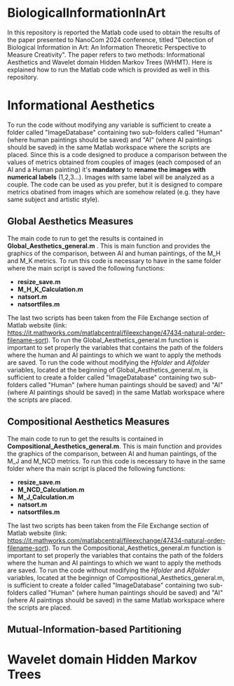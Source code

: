 # BiologicalInformationInArt

In this repository is reported the Matlab code used to obtain the results of the paper presented to NanoCom 2024 conference, titled "Detection of Biological Information in Art: An Information Theoretic Perspective to Measure Creativity". The paper refers to two methods: Informational Aesthetics and Wavelet domain Hidden Markov Trees (WHMT). Here is explained how to run the Matlab code which is provided as well in this repository. 



# Informational Aesthetics

To run the code without modifying any variable is sufficient to create a folder called "ImageDatabase" containing two sub-folders called "Human" (where human paintings should be saved) and "AI" (where AI paintings should be saved) in the same Matlab workspace where the scripts are placed. Since this is a code designed to produce a comparison between the values of metrics obtained from couples of images (each composed of an AI and a Human painting) it's **mandatory** to **rename the images with numerical labels** (1,2,3...). Images with same label will be analyzed as a couple. The code can be used as you prefer, but it is designed to compare metrics obatined from images which are somehow related (e.g. they have same subject and artistic style).

## Global Aesthetics Measures
The main code to run to get the results is contained in **Global_Aesthetics_general.m** . This is main function and provides the graphics of the comparison, between AI and human paintings, of the M_H and M_K metrics. To run this code is necessary to have in the same folder where the main script is saved the following functions:
* **resize_save.m**
* **M_H_K_Calculation.m**
* **natsort.m**
* **natsortfiles.m**

The last two scripts has been taken from the File Exchange section of Matlab website (link: https://it.mathworks.com/matlabcentral/fileexchange/47434-natural-order-filename-sort).
To run the Global_Aesthetics_general.m function is important to set properly the variables that contains the path of the folders where the human and AI paintings to which we want to apply the methods are saved. 
To run the code without modifying the _Hfolder_ and _AIfolder_ variables, located at the beginning of Global_Aesthetics_general.m, is sufficient to create a folder called "ImageDatabase" containing two sub-folders called "Human" (where human paintings should be saved) and "AI" (where AI paintings should be saved) in the same Matlab workspace where the scripts are placed. 

## Compositional Aesthetics Measures
The main code to run to get the results is contained in **Compositional_Aesthetics_general.m**. This is main function and provides the graphics of the comparison, between AI and human paintings, of the M_J and M_NCD metrics. To run this code is necessary to have in the same folder where tha main script is placed the following functions:
* **resize_save.m**
* **M_NCD_Calculation.m**
* **M_J_Calculation.m**
* **natsort.m**
* **natsortfiles.m**

The last two scripts has been taken from the File Exchange section of Matlab website (link: https://it.mathworks.com/matlabcentral/fileexchange/47434-natural-order-filename-sort).
To run the Compositional_Aesthetics_general.m function is important to set properly the variables that contains the path of the folders where the human and AI paintings to which we want to apply the methods are saved. 
To run the code without modifying the _Hfolder_ and _AIfolder_ variables, located at the beginnign of Compositional_Aesthetics_general.m, is sufficient to create a folder called "ImageDatabase" containing two sub-folders called "Human" (where human paintings should be saved) and "AI" (where AI paintings should be saved) in the same Matlab workspace where the scripts are placed. 
## Mutual-Information-based Partitioning



# Wavelet domain Hidden Markov Trees


